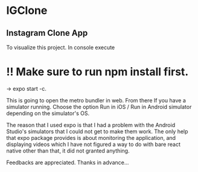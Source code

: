 # IGClone
## Instagram Clone App
To visualize this project. In console execute 
# !! Make sure to run npm install first.
-> expo start -c.

This is going to open the metro bundler in web. 
From there If you have a simulator running. 
Choose the option Run in iOS / Run in Android simulator depending on the simulator's OS. 

The reason that I used expo is that I had a problem with the Android Studio's simulators that I could not get to make them work.
The only help that expo package provides is about monitoring the application, and displaying videos which I have not figured 
a way to do with bare react native other than that, it did not granted anything. 

Feedbacks are appreciated.
Thanks in advance...
